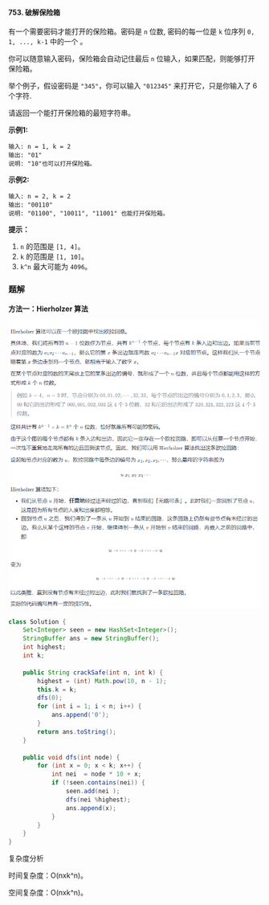 #### 753. 破解保险箱

有一个需要密码才能打开的保险箱。密码是 `n` 位数, 密码的每一位是 `k` 位序列 `0, 1, ..., k-1` 中的一个 。

你可以随意输入密码，保险箱会自动记住最后 `n` 位输入，如果匹配，则能够打开保险箱。

举个例子，假设密码是 `"345"`，你可以输入 `"012345"` 来打开它，只是你输入了 6 个字符.

请返回一个能打开保险箱的最短字符串。

**示例1:**

```shell
输入: n = 1, k = 2
输出: "01"
说明: "10"也可以打开保险箱。
```

**示例2:**

```shell
输入: n = 2, k = 2
输出: "00110"
说明: "01100", "10011", "11001" 也能打开保险箱。
```

**提示：**

1. `n` 的范围是 `[1, 4]`。
2. `k` 的范围是 `[1, 10]`。
3. `k^n` 最大可能为 `4096`。

### 题解

**方法一：Hierholzer 算法**

![image-20211206090341539](./images/破解保险箱/1.jpg)

```java
class Solution {
    Set<Integer> seen = new HashSet<Integer>();
    StringBuffer ans = new StringBuffer();
    int highest;
    int k;

    public String crackSafe(int n, int k) {
        highest = (int) Math.pow(10, n - 1);
        this.k = k;
        dfs(0);
        for (int i = 1; i < n; i++) {
            ans.append('0');
        }
        return ans.toString();
    }

    public void dfs(int node) {
        for (int x = 0; x < k; x++) {
            int nei  = node * 10 + x;
            if (!seen.contains(nei)) {
                seen.add(nei );
                dfs(nei %highest);
                ans.append(x);
            }
        }
    }
}
```

复杂度分析

时间复杂度：O(nxk^n)。

空间复杂度：O(nxk^n)。